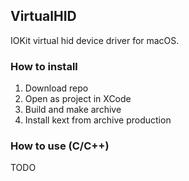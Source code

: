 ## VirtualHID
IOKit virtual hid device driver for macOS.

### How to install
1. Download repo
2. Open as project in XCode
3. Build and make archive
4. Install kext from archive production

### How to use (C/C++)
TODO